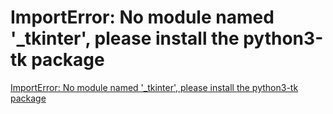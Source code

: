 # ImportError: No module named '_tkinter', please install the python3-tk package
[ImportError: No module named '_tkinter', please install the python3-tk package](https://aiwithcloud.com/2022/01/19/importerror-no-module-named-_tkinter-please-install-the-python3-tk-package/)